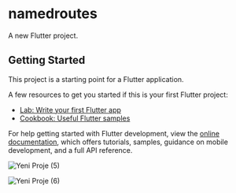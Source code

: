 # namedroutes

A new Flutter project.

## Getting Started

This project is a starting point for a Flutter application.

A few resources to get you started if this is your first Flutter project:

- [Lab: Write your first Flutter app](https://docs.flutter.dev/get-started/codelab)
- [Cookbook: Useful Flutter samples](https://docs.flutter.dev/cookbook)

For help getting started with Flutter development, view the
[online documentation](https://docs.flutter.dev/), which offers tutorials,
samples, guidance on mobile development, and a full API reference.


![Yeni Proje (5)](https://user-images.githubusercontent.com/59291488/199253850-5cc326c2-45cb-4a6f-a20b-8f5090ebebdd.jpg)

![Yeni Proje (6)](https://user-images.githubusercontent.com/59291488/199254110-50f54335-db36-4087-af12-f2d7019b795c.jpg)
